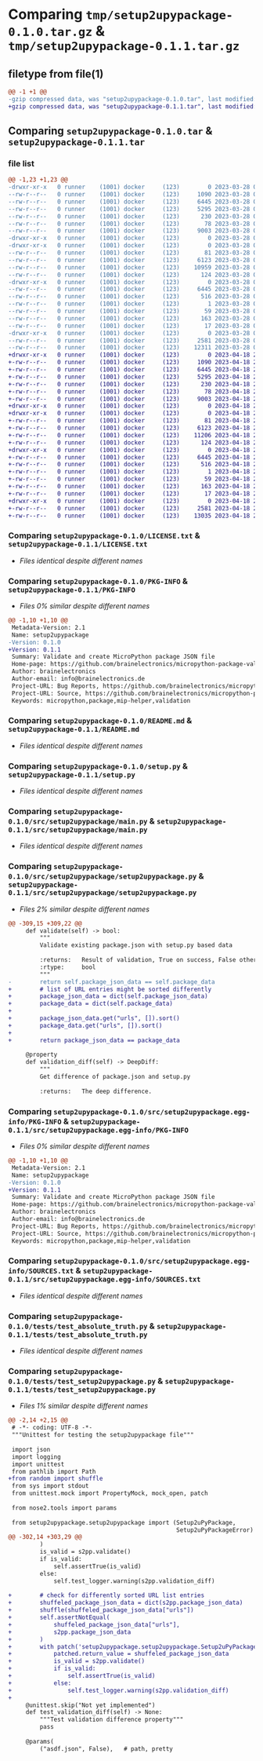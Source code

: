# Comparing `tmp/setup2upypackage-0.1.0.tar.gz` & `tmp/setup2upypackage-0.1.1.tar.gz`

## filetype from file(1)

```diff
@@ -1 +1 @@
-gzip compressed data, was "setup2upypackage-0.1.0.tar", last modified: Tue Mar 28 07:33:14 2023, max compression
+gzip compressed data, was "setup2upypackage-0.1.1.tar", last modified: Tue Apr 18 20:32:35 2023, max compression
```

## Comparing `setup2upypackage-0.1.0.tar` & `setup2upypackage-0.1.1.tar`

### file list

```diff
@@ -1,23 +1,23 @@
-drwxr-xr-x   0 runner    (1001) docker     (123)        0 2023-03-28 07:33:14.594459 setup2upypackage-0.1.0/
--rw-r--r--   0 runner    (1001) docker     (123)     1090 2023-03-28 07:32:54.000000 setup2upypackage-0.1.0/LICENSE.txt
--rw-r--r--   0 runner    (1001) docker     (123)     6445 2023-03-28 07:33:14.594459 setup2upypackage-0.1.0/PKG-INFO
--rw-r--r--   0 runner    (1001) docker     (123)     5295 2023-03-28 07:32:54.000000 setup2upypackage-0.1.0/README.md
--rw-r--r--   0 runner    (1001) docker     (123)      230 2023-03-28 07:32:54.000000 setup2upypackage-0.1.0/pyproject.toml
--rw-r--r--   0 runner    (1001) docker     (123)       78 2023-03-28 07:33:14.594459 setup2upypackage-0.1.0/setup.cfg
--rw-r--r--   0 runner    (1001) docker     (123)     9003 2023-03-28 07:32:54.000000 setup2upypackage-0.1.0/setup.py
-drwxr-xr-x   0 runner    (1001) docker     (123)        0 2023-03-28 07:33:14.594459 setup2upypackage-0.1.0/src/
-drwxr-xr-x   0 runner    (1001) docker     (123)        0 2023-03-28 07:33:14.594459 setup2upypackage-0.1.0/src/setup2upypackage/
--rw-r--r--   0 runner    (1001) docker     (123)       81 2023-03-28 07:32:54.000000 setup2upypackage-0.1.0/src/setup2upypackage/__init__.py
--rw-r--r--   0 runner    (1001) docker     (123)     6123 2023-03-28 07:32:54.000000 setup2upypackage-0.1.0/src/setup2upypackage/main.py
--rw-r--r--   0 runner    (1001) docker     (123)    10959 2023-03-28 07:32:54.000000 setup2upypackage-0.1.0/src/setup2upypackage/setup2upypackage.py
--rw-r--r--   0 runner    (1001) docker     (123)      124 2023-03-28 07:33:07.000000 setup2upypackage-0.1.0/src/setup2upypackage/version.py
-drwxr-xr-x   0 runner    (1001) docker     (123)        0 2023-03-28 07:33:14.594459 setup2upypackage-0.1.0/src/setup2upypackage.egg-info/
--rw-r--r--   0 runner    (1001) docker     (123)     6445 2023-03-28 07:33:14.000000 setup2upypackage-0.1.0/src/setup2upypackage.egg-info/PKG-INFO
--rw-r--r--   0 runner    (1001) docker     (123)      516 2023-03-28 07:33:14.000000 setup2upypackage-0.1.0/src/setup2upypackage.egg-info/SOURCES.txt
--rw-r--r--   0 runner    (1001) docker     (123)        1 2023-03-28 07:33:14.000000 setup2upypackage-0.1.0/src/setup2upypackage.egg-info/dependency_links.txt
--rw-r--r--   0 runner    (1001) docker     (123)       59 2023-03-28 07:33:14.000000 setup2upypackage-0.1.0/src/setup2upypackage.egg-info/entry_points.txt
--rw-r--r--   0 runner    (1001) docker     (123)      163 2023-03-28 07:33:14.000000 setup2upypackage-0.1.0/src/setup2upypackage.egg-info/requires.txt
--rw-r--r--   0 runner    (1001) docker     (123)       17 2023-03-28 07:33:14.000000 setup2upypackage-0.1.0/src/setup2upypackage.egg-info/top_level.txt
-drwxr-xr-x   0 runner    (1001) docker     (123)        0 2023-03-28 07:33:14.594459 setup2upypackage-0.1.0/tests/
--rw-r--r--   0 runner    (1001) docker     (123)     2581 2023-03-28 07:32:54.000000 setup2upypackage-0.1.0/tests/test_absolute_truth.py
--rw-r--r--   0 runner    (1001) docker     (123)    12311 2023-03-28 07:32:54.000000 setup2upypackage-0.1.0/tests/test_setup2upypackage.py
+drwxr-xr-x   0 runner    (1001) docker     (123)        0 2023-04-18 20:32:35.754973 setup2upypackage-0.1.1/
+-rw-r--r--   0 runner    (1001) docker     (123)     1090 2023-04-18 20:32:19.000000 setup2upypackage-0.1.1/LICENSE.txt
+-rw-r--r--   0 runner    (1001) docker     (123)     6445 2023-04-18 20:32:35.754973 setup2upypackage-0.1.1/PKG-INFO
+-rw-r--r--   0 runner    (1001) docker     (123)     5295 2023-04-18 20:32:19.000000 setup2upypackage-0.1.1/README.md
+-rw-r--r--   0 runner    (1001) docker     (123)      230 2023-04-18 20:32:19.000000 setup2upypackage-0.1.1/pyproject.toml
+-rw-r--r--   0 runner    (1001) docker     (123)       78 2023-04-18 20:32:35.758973 setup2upypackage-0.1.1/setup.cfg
+-rw-r--r--   0 runner    (1001) docker     (123)     9003 2023-04-18 20:32:19.000000 setup2upypackage-0.1.1/setup.py
+drwxr-xr-x   0 runner    (1001) docker     (123)        0 2023-04-18 20:32:35.750972 setup2upypackage-0.1.1/src/
+drwxr-xr-x   0 runner    (1001) docker     (123)        0 2023-04-18 20:32:35.754973 setup2upypackage-0.1.1/src/setup2upypackage/
+-rw-r--r--   0 runner    (1001) docker     (123)       81 2023-04-18 20:32:19.000000 setup2upypackage-0.1.1/src/setup2upypackage/__init__.py
+-rw-r--r--   0 runner    (1001) docker     (123)     6123 2023-04-18 20:32:19.000000 setup2upypackage-0.1.1/src/setup2upypackage/main.py
+-rw-r--r--   0 runner    (1001) docker     (123)    11206 2023-04-18 20:32:19.000000 setup2upypackage-0.1.1/src/setup2upypackage/setup2upypackage.py
+-rw-r--r--   0 runner    (1001) docker     (123)      124 2023-04-18 20:32:29.000000 setup2upypackage-0.1.1/src/setup2upypackage/version.py
+drwxr-xr-x   0 runner    (1001) docker     (123)        0 2023-04-18 20:32:35.754973 setup2upypackage-0.1.1/src/setup2upypackage.egg-info/
+-rw-r--r--   0 runner    (1001) docker     (123)     6445 2023-04-18 20:32:35.000000 setup2upypackage-0.1.1/src/setup2upypackage.egg-info/PKG-INFO
+-rw-r--r--   0 runner    (1001) docker     (123)      516 2023-04-18 20:32:35.000000 setup2upypackage-0.1.1/src/setup2upypackage.egg-info/SOURCES.txt
+-rw-r--r--   0 runner    (1001) docker     (123)        1 2023-04-18 20:32:35.000000 setup2upypackage-0.1.1/src/setup2upypackage.egg-info/dependency_links.txt
+-rw-r--r--   0 runner    (1001) docker     (123)       59 2023-04-18 20:32:35.000000 setup2upypackage-0.1.1/src/setup2upypackage.egg-info/entry_points.txt
+-rw-r--r--   0 runner    (1001) docker     (123)      163 2023-04-18 20:32:35.000000 setup2upypackage-0.1.1/src/setup2upypackage.egg-info/requires.txt
+-rw-r--r--   0 runner    (1001) docker     (123)       17 2023-04-18 20:32:35.000000 setup2upypackage-0.1.1/src/setup2upypackage.egg-info/top_level.txt
+drwxr-xr-x   0 runner    (1001) docker     (123)        0 2023-04-18 20:32:35.754973 setup2upypackage-0.1.1/tests/
+-rw-r--r--   0 runner    (1001) docker     (123)     2581 2023-04-18 20:32:19.000000 setup2upypackage-0.1.1/tests/test_absolute_truth.py
+-rw-r--r--   0 runner    (1001) docker     (123)    13035 2023-04-18 20:32:19.000000 setup2upypackage-0.1.1/tests/test_setup2upypackage.py
```

### Comparing `setup2upypackage-0.1.0/LICENSE.txt` & `setup2upypackage-0.1.1/LICENSE.txt`

 * *Files identical despite different names*

### Comparing `setup2upypackage-0.1.0/PKG-INFO` & `setup2upypackage-0.1.1/PKG-INFO`

 * *Files 0% similar despite different names*

```diff
@@ -1,10 +1,10 @@
 Metadata-Version: 2.1
 Name: setup2upypackage
-Version: 0.1.0
+Version: 0.1.1
 Summary: Validate and create MicroPython package JSON file
 Home-page: https://github.com/brainelectronics/micropython-package-validation
 Author: brainelectronics
 Author-email: info@brainelectronics.de
 Project-URL: Bug Reports, https://github.com/brainelectronics/micropython-package-validation/issues
 Project-URL: Source, https://github.com/brainelectronics/micropython-package-validation/
 Keywords: micropython,package,mip-helper,validation
```

### Comparing `setup2upypackage-0.1.0/README.md` & `setup2upypackage-0.1.1/README.md`

 * *Files identical despite different names*

### Comparing `setup2upypackage-0.1.0/setup.py` & `setup2upypackage-0.1.1/setup.py`

 * *Files identical despite different names*

### Comparing `setup2upypackage-0.1.0/src/setup2upypackage/main.py` & `setup2upypackage-0.1.1/src/setup2upypackage/main.py`

 * *Files identical despite different names*

### Comparing `setup2upypackage-0.1.0/src/setup2upypackage/setup2upypackage.py` & `setup2upypackage-0.1.1/src/setup2upypackage/setup2upypackage.py`

 * *Files 2% similar despite different names*

```diff
@@ -309,15 +309,22 @@
     def validate(self) -> bool:
         """
         Validate existing package.json with setup.py based data
 
         :returns:   Result of validation, True on success, False otherwise
         :rtype:     bool
         """
-        return self.package_json_data == self.package_data
+        # list of URL entries might be sorted differently
+        package_json_data = dict(self.package_json_data)
+        package_data = dict(self.package_data)
+
+        package_json_data.get("urls", []).sort()
+        package_data.get("urls", []).sort()
+
+        return package_json_data == package_data
 
     @property
     def validation_diff(self) -> DeepDiff:
         """
         Get difference of package.json and setup.py
 
         :returns:   The deep difference.
```

### Comparing `setup2upypackage-0.1.0/src/setup2upypackage.egg-info/PKG-INFO` & `setup2upypackage-0.1.1/src/setup2upypackage.egg-info/PKG-INFO`

 * *Files 0% similar despite different names*

```diff
@@ -1,10 +1,10 @@
 Metadata-Version: 2.1
 Name: setup2upypackage
-Version: 0.1.0
+Version: 0.1.1
 Summary: Validate and create MicroPython package JSON file
 Home-page: https://github.com/brainelectronics/micropython-package-validation
 Author: brainelectronics
 Author-email: info@brainelectronics.de
 Project-URL: Bug Reports, https://github.com/brainelectronics/micropython-package-validation/issues
 Project-URL: Source, https://github.com/brainelectronics/micropython-package-validation/
 Keywords: micropython,package,mip-helper,validation
```

### Comparing `setup2upypackage-0.1.0/src/setup2upypackage.egg-info/SOURCES.txt` & `setup2upypackage-0.1.1/src/setup2upypackage.egg-info/SOURCES.txt`

 * *Files identical despite different names*

### Comparing `setup2upypackage-0.1.0/tests/test_absolute_truth.py` & `setup2upypackage-0.1.1/tests/test_absolute_truth.py`

 * *Files identical despite different names*

### Comparing `setup2upypackage-0.1.0/tests/test_setup2upypackage.py` & `setup2upypackage-0.1.1/tests/test_setup2upypackage.py`

 * *Files 1% similar despite different names*

```diff
@@ -2,14 +2,15 @@
 # -*- coding: UTF-8 -*-
 """Unittest for testing the setup2upypackage file"""
 
 import json
 import logging
 import unittest
 from pathlib import Path
+from random import shuffle
 from sys import stdout
 from unittest.mock import PropertyMock, mock_open, patch
 
 from nose2.tools import params
 
 from setup2upypackage.setup2upypackage import (Setup2uPyPackage,
                                                Setup2uPyPackageError)
@@ -302,14 +303,29 @@
         )
         is_valid = s2pp.validate()
         if is_valid:
             self.assertTrue(is_valid)
         else:
             self.test_logger.warning(s2pp.validation_diff)
 
+        # check for differently sorted URL list entries
+        shuffeled_package_json_data = dict(s2pp.package_json_data)
+        shuffle(shuffeled_package_json_data["urls"])
+        self.assertNotEqual(
+            shuffeled_package_json_data["urls"],
+            s2pp.package_json_data
+        )
+        with patch('setup2upypackage.setup2upypackage.Setup2uPyPackage.package_json_data', new_callable=PropertyMock) as patched:     # noqa: E501
+            patched.return_value = shuffeled_package_json_data
+            is_valid = s2pp.validate()
+            if is_valid:
+                self.assertTrue(is_valid)
+            else:
+                self.test_logger.warning(s2pp.validation_diff)
+
     @unittest.skip("Not yet implemented")
     def test_validation_diff(self) -> None:
         """Test validation difference property"""
         pass
 
     @params(
         ("asdf.json", False),   # path, pretty
```

